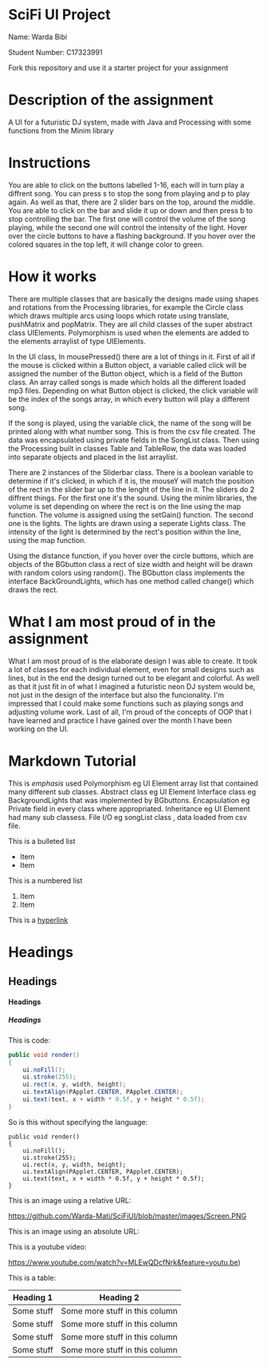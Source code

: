 # SciFi UI Project

Name: Warda Bibi

Student Number:  C17323991

Fork this repository and use it a starter project for your assignment

# Description of the assignment

A UI for a futuristic DJ system, made with Java and Processing with some functions from the Minim library

# Instructions

You are able to click on the buttons labelled 1-16, each will in turn play a diffrent song. You can press s to stop the song from playing and p to play again. As well as that, there are 2 slider bars on the top, around the middle. You are able to click on the bar and slide it up or down and then press b to stop controlling the bar. The first one will control the volume of the song playing, while the second one will control the intensity of the light. Hover over the circle buttons to have a flashing background. If you hover over the colored squares in the top left, it will change color to green.

# How it works

There are multiple classes that are basically the designs made using shapes and rotations from the Processing libraries, for example the Circle class which draws multiple arcs using loops which rotate using translate, pushMatrix and popMatrix. They are all child classes of the super abstract class UIElements. Polymorphism is used when the elements are added to the elements arraylist of type UIElements. 

In the UI class, In mousePressed() there are a lot of things in it. First of all if the mouse is clicked within a Button object, a variable called click will be assigned the number of the Button object, which is a field of the Button class. An array called songs is made which holds all the different loaded mp3 files. Depending on what Button object is clicked, the click variable will be the index of the songs array, in which every button will play a different song.

If the song is played, using the variable click, the name of the song will be printed along with what number song. This is from the csv file created. The data was encapsulated using private fields in the SongList class. Then using the Processing built in classes Table and TableRow, the data was loaded into separate objects and placed in the list arraylist.

There are 2 instances of the Sliderbar class. There is a boolean variable to determine if it's clicked, in which if it is, the mouseY will match the position of the rect in the slider bar up to the lenght of the line in it.
The sliders do 2 diffrent things. For the first one it's the sound. Using the minim libraries, the volume is set depending on where the rect is on the line using the map function. The volume is assigned using the setGain() function.
The second one is the lights. The lights are drawn using a seperate Lights class. The intensity of the light is determined by the rect's position within the line, using the map function.

Using the distance function, if you hover over the circle buttons, which are objects of the BGbutton class a rect of size width and height will be drawn with random colors using random(). The BGbutton class implements the interface BackGroundLights, which has one method called change() which draws the rect.







# What I am most proud of in the assignment

What I am most proud of is the elaborate design I was able to create. It took a lot of classes for each individual element, even for small designs such as lines, but in the end the design turned out to be elegant and colorful. As well as that it just fit in of what I imagined a futuristic neon DJ system would be, not just in the design of the interface but also the funcionality. I'm impressed that I could make some functions such as playing songs and adjusting volume work. Last of all, I'm proud of the concepts of OOP that I have learned and practice I have gained over the month I have been working on the UI.

# Markdown Tutorial

This is *emphasis*
used 
Polymorphism  eg UI Element array list that contained many different sub classes. 
Abstract class  eg UI Element 
Interface class eg BackgroundLights that was implemented by BGbuttons.
Encapsulation   eg  Private field in every class where appropriated.
Inheritance eg UI Element had many sub classess.
File I/O eg songList class , data loaded from csv file.

This is a bulleted list

- Item
- Item

This is a numbered list

1. Item
1. Item

This is a [hyperlink](http://bryanduggan.org)

# Headings
## Headings
#### Headings
##### Headings

This is code:

```Java
public void render()
{
	ui.noFill();
	ui.stroke(255);
	ui.rect(x, y, width, height);
	ui.textAlign(PApplet.CENTER, PApplet.CENTER);
	ui.text(text, x + width * 0.5f, y + height * 0.5f);
}
```

So is this without specifying the language:

```
public void render()
{
	ui.noFill();
	ui.stroke(255);
	ui.rect(x, y, width, height);
	ui.textAlign(PApplet.CENTER, PApplet.CENTER);
	ui.text(text, x + width * 0.5f, y + height * 0.5f);
}
```

This is an image using a relative URL:

https://github.com/Warda-Mati/SciFiUI/blob/master/images/Screen.PNG

This is an image using an absolute URL:


This is a youtube video:

https://www.youtube.com/watch?v=MLEwQDcfNrk&feature=youtu.be)

This is a table:

| Heading 1 | Heading 2 |
|-----------|-----------|
|Some stuff | Some more stuff in this column |
|Some stuff | Some more stuff in this column |
|Some stuff | Some more stuff in this column |
|Some stuff | Some more stuff in this column |

